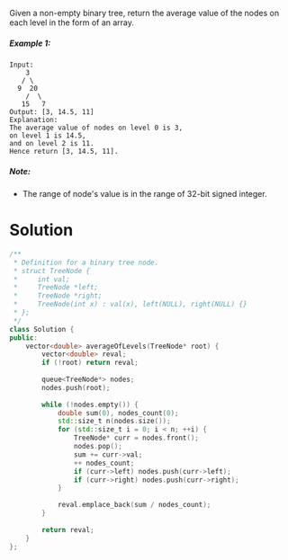 Given a non-empty binary tree, return the average value of the nodes on each level in the form of an array.

##### Example 1:

```
Input:
    3
   / \
  9  20
    /  \
   15   7
Output: [3, 14.5, 11]
Explanation:
The average value of nodes on level 0 is 3,  
on level 1 is 14.5, 
and on level 2 is 11. 
Hence return [3, 14.5, 11].
```

##### Note:

* The range of node's value is in the range of 32-bit signed integer.


# Solution

```cpp
/**
 * Definition for a binary tree node.
 * struct TreeNode {
 *     int val;
 *     TreeNode *left;
 *     TreeNode *right;
 *     TreeNode(int x) : val(x), left(NULL), right(NULL) {}
 * };
 */
class Solution {
public:
    vector<double> averageOfLevels(TreeNode* root) {
        vector<double> reval;
        if (!root) return reval;
        
        queue<TreeNode*> nodes;
        nodes.push(root);
        
        while (!nodes.empty()) {
            double sum(0), nodes_count(0);
            std::size_t n(nodes.size());
            for (std::size_t i = 0; i < n; ++i) {
                TreeNode* curr = nodes.front();
                nodes.pop();
                sum += curr->val;
                ++ nodes_count;
                if (curr->left) nodes.push(curr->left);
                if (curr->right) nodes.push(curr->right);
            }
            
            reval.emplace_back(sum / nodes_count);
        }
        
        return reval;
    }
};
```
